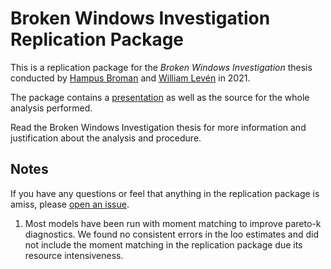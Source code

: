 # Broken Windows Investigation Replication Package

This is a replication package for the *Broken Windows Investigation* thesis conducted by [Hampus Broman](https://github.com/HBroman) and [William Levén](https://github.com/williamleven) in 2021.

The package contains a [presentation](https://brokenwindowsinvestigation.github.io/Analysis/index.html) as well as the source for the whole analysis performed.

Read the Broken Windows Investigation thesis for more information and justification about the analysis and procedure.

## Notes

If you have any questions or feel that anything in the replication package is amiss, please [open an issue](https://github.com/BrokenWindowsInvestigation/Analysis/issues).

1. Most models have been run with moment matching to improve pareto-k diagnostics. We found no consistent errors in the loo estimates and did not include the moment matching in the replication package due its resource intensiveness.